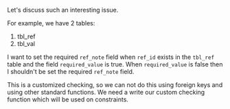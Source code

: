 Let's discuss such an interesting issue.

For example, we have 2 tables:
1) tbl_ref 
2) tbl_val 

I want to set the required `ref_note` field when `ref_id` exists in the `tbl_ref` table and the field `required_value` is true. When `required_value` is false then I shouldn't be set the required `ref_note` field.

This is a customized checking, so we can not do this using foreign keys and using other standard functions. We need a write our custom checking function which will be used on constraints.
